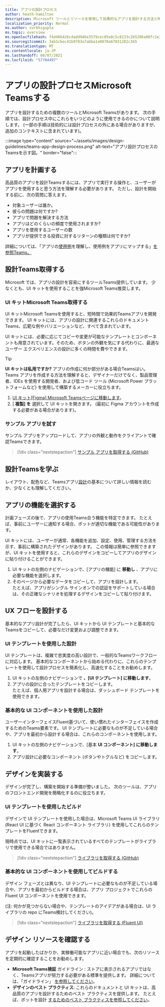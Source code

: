 ```yaml
---
title: アプリの設計プロセス
author: heath-hamilton
description: Microsoft ツールとリソースを使用して効果的なアプリを設計する方法とMicrosoft Teams取得します。
localization_priority: Normal
ms.author: surbhigupta
ms.topic: overview
ms.openlocfilehash: f4d406426cdadd946e3579cec85e8c5c8133c2b5206a00fc1e32a29a2442b7cd
ms.sourcegitcommit: 3ab1cbec41b9783a7abba1e0870a67831282c3b5
ms.translationtype: MT
ms.contentlocale: ja-JP
ms.lasthandoff: 08/07/2021
ms.locfileid: "57704497"
---
```

# <a name="design-process-for-microsoft-teams-apps"></a>アプリの設計プロセスMicrosoft Teamsする

アプリを設計するための複数のツールとMicrosoft Teamsがあります。 次の手順では、設計プロセス中にこれらをいつどのように使用できるのかについて説明します。 (一部の手順は技術的には設計プロセスの外にある場合がありますが、追加のコンテキストに含まれています)。

:::image type="content" source="~/assets/images/design-guidelines/teams-app-design-process.png" alt-text="アプリ設計プロセスのTeamsを示す図。" border="false":::

## <a name="plan-your-app"></a>アプリを計画する

高品質のアプリを設計Teamsするには、アプリで実行する操作と、ユーザーがアプリを使用すると思う方法を理解する必要があります。 ただし、設計を開始する前に、次の質問に答えます。

* 対象ユーザーは誰か。
* 彼らの問題は何ですか?
* アプリで問題を解決する方法
* アプリはどのくらいの頻度で使用されますか?
* アプリを使用するユーザーの数
* アプリが提供できる投資に対するリターンの種類は何ですか?

詳細については、「アプリの[使用例](~/concepts/design/understand-use-cases.md)を理解し、使用例をアプリにマップする」[を参照Teams。](~/concepts/design/map-use-cases.md)

## <a name="get-teams-design-tools"></a>設計Teams取得する

Microsoft では、アプリの設計を容易にするツールTeams提供しています。 少なくとも、UI キットを使用することを強Microsoft Teams推奨します。

### <a name="get-the-microsoft-teams-ui-kit"></a>UI キットMicrosoft Teams取得する

UI キットMicrosoft Teamsを使用すると、短時間で効果的Teamsアプリを開発できます。 UI キットには、アプリの設計に関連するこれらのドキュメントTeams、広範な例やバリエーションなど、すべて含まれています。

UI キットには、必要に応じてコピーや変更が可能なテンプレートとコンポーネントも用意されています。そのため、ボタンの外観を気にする代わりに、最適なユーザー エクスペリエンスの設計に多くの時間を費やできます。

> [!TIP]
> **UI キットは私用ですか?** アプリの作成に何か部分がある場合Teamsはい。 Teams アプリを作成する方法を理解すると、デザイナーだけでなく、製品管理者、IDEs を使用する開発者、および低コード ツール (Microsoft Power プラットフォームなど) を使用して構築するメーカーに役立ちます。

1. [UI キット[Figma] Microsoft Teamsページに移動します](https://www.figma.com/community/file/916836509871353159)。
1. [ **複製] を** 選択して UI キットを開きます。 (最初に Figma アカウントを作成する必要がある場合があります)。

### <a name="try-the-sample-app"></a>サンプル アプリを試す

サンプル アプリをアップロードして、アプリの外観と動作をクライアントで確認Teamsできます。

> [!div class="nextstepaction"]
> [サンプル アプリを取得する (GitHub)](https://github.com/OfficeDev/Microsoft-Teams-Samples/tree/main/samples/tab-ui-templates/ts)

## <a name="learn-teams-design-system"></a>設計Teamsを学ぶ

レイアウト、配色など、Teamsアプリ[設計](design-teams-app-fundamentals.md)の基本について詳しい情報を読むか、少なくとも理解してください。

## <a name="choose-app-capabilities"></a>アプリの機能を選択する

計画フェーズの後で、アプリの使用Teams合う機能を特定できます。 たとえば、事前にユーザーに通知する場合、ボットが適切な機能である可能性があります。

UI キットには、ユーザーが通常、各機能を追加、設定、使用、管理する方法を示す、事前に構築されたデザインがあります。 この情報は簡単に参照できますが、UI キットを使用すると、これらのデザインをコピーしてアプリのデザインに貼り付けることができます。

1. UI キットの左側のナビゲーションで、[アプリの機能] に **移動し** 、アプリに必要な機能を選択します。
1. そのページから必要なデータをコピーして、アプリを設計します。<br />
   たとえば、アプリがシングル サインオンでの認証をサポートしている場合は、その正確なシナリオを処理するデザインをコピーして貼り付けます。

## <a name="design-your-ux-flow"></a>UX フローを設計する

基本的なアプリ設計が完了したら、UI キットから UI テンプレートと基本的なTeamsをコピーして、必要なだけ変更および調整できます。

### <a name="design-with-ui-templates"></a>UI テンプレートを使用した設計

UI テンプレートは、複雑で忠実度の高い設計で、一般的なTeamsワークフローに対応します。 基本的なコンポーネントから始める代わりに、これらのテンプレートを使用して設計プロセスを簡素化し、高速化することをお勧めします。

1. UI キットの左側のナビゲーションで **、[UI テンプレート] に移動します**。
1. アプリの設計に合ったテンプレートをコピーします。<br />
   たとえば、個人用アプリを設計する場合は、ダッシュボード テンプレートを使用できます。

### <a name="design-with-basic-ui-components"></a>基本的な UI コンポーネントを使用した設計

ユーザーインターフェイスFluent基づいて、使い慣れたインターフェイスを作成するためのTeams要素です。 UI テンプレートに必要なものが不足している場合や、アプリを最初から設計する場合は、これらのコンポーネントを使用します。

1. UI キットの左側のナビゲーションで、[基本 **UI コンポーネント] に移動します**。
1. アプリ設計に必要なコンポーネント (ボタンやトグルなど) をコピーします。

## <a name="implement-your-design"></a>デザインを実装する

デザインが完了し、構築を開始する準備が整いました。 次のツールは、アプリのフロントエンド開発を簡略化するのに役立ちます。

### <a name="build-with-ui-templates"></a>UI テンプレートを使用したビルド

デザインで UI テンプレートを使用した場合は、Microsoft Teams UI ライブラリ (React UI に基づく React コンポーネント ライブラリ) を使用してこれらのテンプレートをFluentできます。

現時点では、UI キットに一覧表示されているすべてのテンプレートがライブラリで使用できる場合ではありません。

> [!div class="nextstepaction"]
> [ライブラリを取得する (GitHub)](https://github.com/OfficeDev/microsoft-teams-ui-component-library)

### <a name="build-with-basic-ui-components"></a>基本的な UI コンポーネントを使用してビルドする

デザイン フェーズとは異なり、UI テンプレートに必要なものが不足している場合や、アプリを最初からビルドする場合は、アプリ プロジェクトでこれらの Fluent UI コンポーネントを使用できます。 

(注: 何かが見つからない場合や、テンプレートのアイデアがある場合は、UI ライブラリの repo にTeams検討してください)。

> [!div class="nextstepaction"]
> [ライブラリを取得する (Fluent UI)](https://fluentsite.z22.web.core.windows.net/)

## <a name="review-design-resources"></a>デザイン リソースを確認する

アプリを起動したばかりか、実稼働可能なアプリに近い場合でも、次のリソースを定期的に確認することをお勧めします。

* **Microsoft Teams検証** ガイドライン : ストアに表示されるアプリではなく、Teamsアプリが努力する必要がある標準を提供します。 詳細については、「ガイドライン」 [を参照してください](~/concepts/deploy-and-publish/appsource/prepare/teams-store-validation-guidelines.md)。
* **デザインのベスト プラクティス**: これらのドキュメントと UI キットは、高品質のアプリを設計するためのベスト プラクティスを提供します。 たとえば、ボットを設計 [するためのベスト プラクティスを参照してください](~/bots/design/bots.md#best-practices)。

